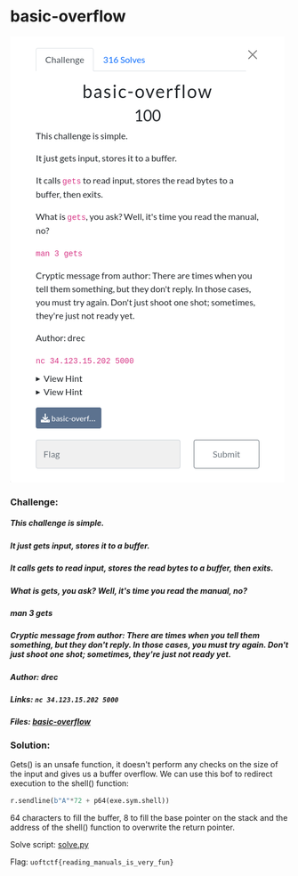 # basic-overflow 
![challenge](challenge.png)
### Challenge:
##### This challenge is simple.
##### It just gets input, stores it to a buffer.
##### It calls gets to read input, stores the read bytes to a buffer, then exits.
##### What is gets, you ask? Well, it's time you read the manual, no?
##### man 3 gets
##### Cryptic message from author: There are times when you tell them something, but they don't reply. In those cases, you must try again. Don't just shoot one shot; sometimes, they're just not ready yet.
##### Author: drec

##### Links: ```nc 34.123.15.202 5000```
##### Files: [basic-overflow](basic-overflow)

### Solution:

Gets() is an unsafe function, it doesn't perform any checks on the size of the input and gives us a buffer overflow.
We can use this bof to redirect execution to the shell() function:

```py
r.sendline(b"A"*72 + p64(exe.sym.shell))
```

64 characters to fill the buffer, 8 to fill the base pointer on the stack and the address of the shell() function to overwrite the return pointer.

Solve script: [solve.py](solve.py)

Flag: ```uoftctf{reading_manuals_is_very_fun}```